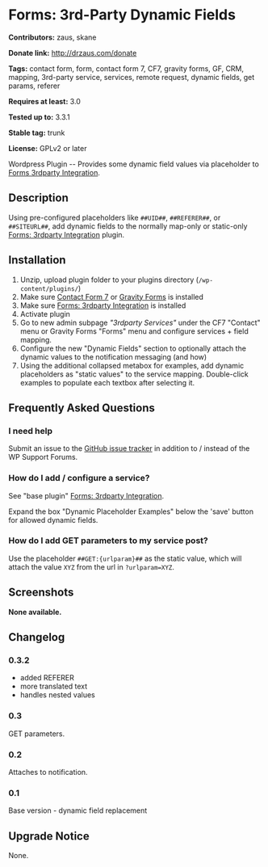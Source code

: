 # Forms: 3rd-Party Dynamic Fields #

**Contributors:** zaus, skane

**Donate link:** http://drzaus.com/donate

**Tags:** contact form, form, contact form 7, CF7, gravity forms, GF, CRM, mapping, 3rd-party service, services, remote request, dynamic fields, get params, referer

**Requires at least:** 3.0

**Tested up to:** 3.3.1

**Stable tag:** trunk

**License:** GPLv2 or later

Wordpress Plugin -- Provides some dynamic field values via placeholder to [Forms 3rdparty Integration](https://github.com/zaus/forms-3rdparty-integration).

## Description ##

Using pre-configured placeholders like `##UID##`, `##REFERER##`, or `##SITEURL##`, add dynamic fields to the normally map-only or static-only [Forms: 3rdparty Integration](http://wordpress.org/plugins/forms-3rdparty-integration/) plugin.

## Installation ##

1. Unzip, upload plugin folder to your plugins directory (`/wp-content/plugins/`)
2. Make sure [Contact Form 7]  or [Gravity Forms] is installed
2. Make sure [Forms: 3rdparty Integration](http://wordpress.org/plugins/forms-3rdparty-integration/) is installed
3. Activate plugin
4. Go to new admin subpage _"3rdparty Services"_ under the CF7 "Contact" menu or Gravity Forms "Forms" menu and configure services + field mapping.
5. Configure the new "Dynamic Fields" section to optionally attach the dynamic values to the notification messaging (and how)
6. Using the additional collapsed metabox for examples, add dynamic placeholders as "static values" to the service mapping.  Double-click examples to populate each textbox after selecting it.

[Contact Form 7]: http://wordpress.org/extend/plugins/contact-form-7/ "Contact Form 7"

[Gravity Forms]: http://www.gravityforms.com/ "Gravity Forms"


## Frequently Asked Questions ##

### I need help ###

Submit an issue to the [GitHub issue tracker] in addition to / instead of the WP Support Forums.

[GitHub issue tracker]: https://github.com/zaus/forms-3rdparty-dynamicfields/issues "GitHub issue tracker"


### How do I add / configure a service? ###

See "base plugin" [Forms: 3rdparty Integration](http://wordpress.org/plugins/forms-3rdparty-integration/).


Expand the box "Dynamic Placeholder Examples" below the 'save' button for allowed dynamic fields.

### How do I add GET parameters to my service post? ###

Use the placeholder `##GET:{urlparam}##` as the static value, which will attach the value `XYZ` from the url in `?urlparam=XYZ`.

## Screenshots ##

__None available.__

## Changelog ##

### 0.3.2 ###
* added REFERER
* more translated text
* handles nested values

### 0.3 ###
GET parameters.

### 0.2 ###
Attaches to notification.

### 0.1 ###
Base version - dynamic field replacement

## Upgrade Notice ##

None.